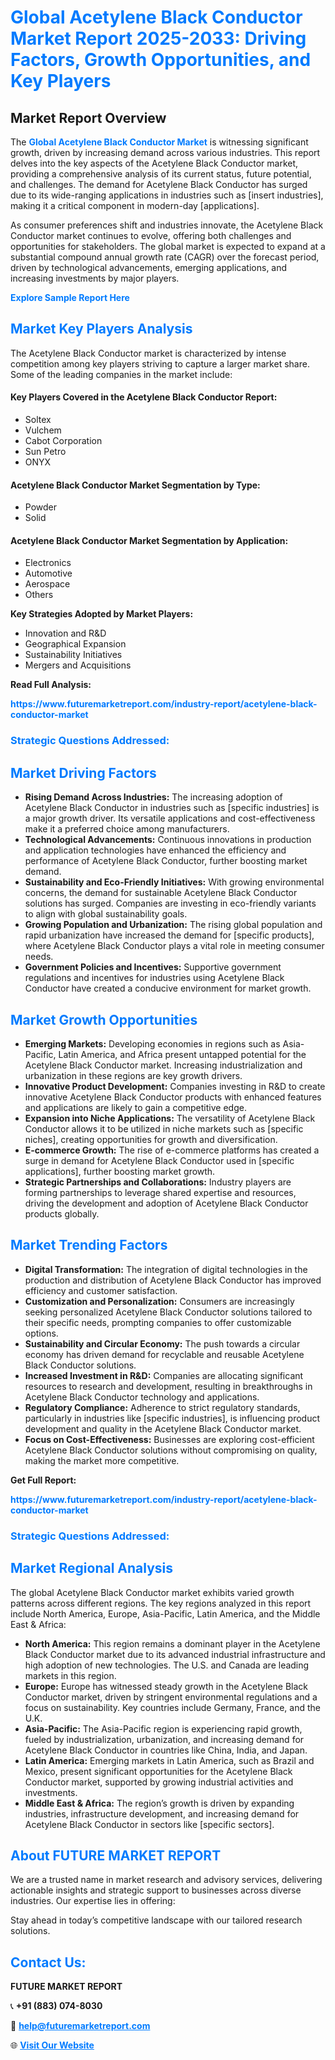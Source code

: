 <h1 style="color: #007BFF;">Global Acetylene Black Conductor Market Report 2025-2033: Driving Factors, Growth Opportunities, and Key Players</h1>

<section id="overview">
<h2>Market Report Overview</h2>
<p>The <a href="https://www.futuremarketreport.com/industry-report/acetylene-black-conductor-market" style="color: #007BFF; text-decoration: none;"><strong>Global Acetylene Black Conductor Market</strong></a> is witnessing significant growth, driven by increasing demand across various industries. This report delves into the key aspects of the Acetylene Black Conductor market, providing a comprehensive analysis of its current status, future potential, and challenges. The demand for Acetylene Black Conductor has surged due to its wide-ranging applications in industries such as [insert industries], making it a critical component in modern-day [applications].</p>
<p>As consumer preferences shift and industries innovate, the Acetylene Black Conductor market continues to evolve, offering both challenges and opportunities for stakeholders. The global market is expected to expand at a substantial compound annual growth rate (CAGR) over the forecast period, driven by technological advancements, emerging applications, and increasing investments by major players.</p>
</section>

<section id="overview">
<p><a href="https://www.futuremarketreport.com/request-sample/reportId=83858" style="color: #007BFF; text-decoration: none;"><strong>Explore Sample Report Here</strong></a></p>
</section>

<section id="key-players">
<h2 style="color: #007BFF;">Market Key Players Analysis</h2>
<p>The Acetylene Black Conductor market is characterized by intense competition among key players striving to capture a larger market share. Some of the leading companies in the market include:</p>
<h4>Key Players Covered in the Acetylene Black Conductor Report:</h4>
<ul><li>Soltex</li><li>Vulchem</li><li>Cabot Corporation</li><li>Sun Petro</li><li>ONYX</li></ul>
<h4>Acetylene Black Conductor Market Segmentation by Type:</h4>
<ul><li>Powder</li><li>Solid</li></ul>

<h4>Acetylene Black Conductor Market Segmentation by Application:</h4>
<ul><li>Electronics</li><li>Automotive</li><li>Aerospace</li><li>Others</li></ul>
<p><strong>Key Strategies Adopted by Market Players:</strong></p>
<ul>
<li>Innovation and R&D</li>
<li>Geographical Expansion</li>
<li>Sustainability Initiatives</li>
<li>Mergers and Acquisitions</li>
</ul>
</section>

<section>
<p><strong>Read Full Analysis: </strong></p><a href="https://www.futuremarketreport.com/industry-report/acetylene-black-conductor-market" style="color: #007BFF; text-decoration: none;"><strong>https://www.futuremarketreport.com/industry-report/acetylene-black-conductor-market</strong></a>
<h3 style="color: #007BFF;">Strategic Questions Addressed:</h3>
</section>

<section id="driving-factors">
<h2 style="color: #007BFF;">Market Driving Factors</h2>
<ul>
<li><strong>Rising Demand Across Industries:</strong> The increasing adoption of Acetylene Black Conductor in industries such as [specific industries] is a major growth driver. Its versatile applications and cost-effectiveness make it a preferred choice among manufacturers.</li>
<li><strong>Technological Advancements:</strong> Continuous innovations in production and application technologies have enhanced the efficiency and performance of Acetylene Black Conductor, further boosting market demand.</li>
<li><strong>Sustainability and Eco-Friendly Initiatives:</strong> With growing environmental concerns, the demand for sustainable Acetylene Black Conductor solutions has surged. Companies are investing in eco-friendly variants to align with global sustainability goals.</li>
<li><strong>Growing Population and Urbanization:</strong> The rising global population and rapid urbanization have increased the demand for [specific products], where Acetylene Black Conductor plays a vital role in meeting consumer needs.</li>
<li><strong>Government Policies and Incentives:</strong> Supportive government regulations and incentives for industries using Acetylene Black Conductor have created a conducive environment for market growth.</li>
</ul>
</section>

<section id="growth-opportunities">
<h2 style="color: #007BFF;">Market Growth Opportunities</h2>
<ul>
<li><strong>Emerging Markets:</strong> Developing economies in regions such as Asia-Pacific, Latin America, and Africa present untapped potential for the Acetylene Black Conductor market. Increasing industrialization and urbanization in these regions are key growth drivers.</li>
<li><strong>Innovative Product Development:</strong> Companies investing in R&D to create innovative Acetylene Black Conductor products with enhanced features and applications are likely to gain a competitive edge.</li>
<li><strong>Expansion into Niche Applications:</strong> The versatility of Acetylene Black Conductor allows it to be utilized in niche markets such as [specific niches], creating opportunities for growth and diversification.</li>
<li><strong>E-commerce Growth:</strong> The rise of e-commerce platforms has created a surge in demand for Acetylene Black Conductor used in [specific applications], further boosting market growth.</li>
<li><strong>Strategic Partnerships and Collaborations:</strong> Industry players are forming partnerships to leverage shared expertise and resources, driving the development and adoption of Acetylene Black Conductor products globally.</li>
</ul>
</section>

<section id="trending-factors">
<h2 style="color: #007BFF;">Market Trending Factors</h2>
<ul>
<li><strong>Digital Transformation:</strong> The integration of digital technologies in the production and distribution of Acetylene Black Conductor has improved efficiency and customer satisfaction.</li>
<li><strong>Customization and Personalization:</strong> Consumers are increasingly seeking personalized Acetylene Black Conductor solutions tailored to their specific needs, prompting companies to offer customizable options.</li>
<li><strong>Sustainability and Circular Economy:</strong> The push towards a circular economy has driven demand for recyclable and reusable Acetylene Black Conductor solutions.</li>
<li><strong>Increased Investment in R&D:</strong> Companies are allocating significant resources to research and development, resulting in breakthroughs in Acetylene Black Conductor technology and applications.</li>
<li><strong>Regulatory Compliance:</strong> Adherence to strict regulatory standards, particularly in industries like [specific industries], is influencing product development and quality in the Acetylene Black Conductor market.</li>
<li><strong>Focus on Cost-Effectiveness:</strong> Businesses are exploring cost-efficient Acetylene Black Conductor solutions without compromising on quality, making the market more competitive.</li>
</ul>
</section>

<section>
<p><strong>Get Full Report: </strong></p><a href="https://www.futuremarketreport.com/industry-report/acetylene-black-conductor-market" style="color: #007BFF; text-decoration: none;"><strong>https://www.futuremarketreport.com/industry-report/acetylene-black-conductor-market</strong></a>
<h3 style="color: #007BFF;">Strategic Questions Addressed:</h3>
</section>


<section id="regional-analysis">
<h2 style="color: #007BFF;">Market Regional Analysis</h2>
<p>The global Acetylene Black Conductor market exhibits varied growth patterns across different regions. The key regions analyzed in this report include North America, Europe, Asia-Pacific, Latin America, and the Middle East & Africa:</p>
<ul>
<li><strong>North America:</strong> This region remains a dominant player in the Acetylene Black Conductor market due to its advanced industrial infrastructure and high adoption of new technologies. The U.S. and Canada are leading markets in this region.</li>
<li><strong>Europe:</strong> Europe has witnessed steady growth in the Acetylene Black Conductor market, driven by stringent environmental regulations and a focus on sustainability. Key countries include Germany, France, and the U.K.</li>
<li><strong>Asia-Pacific:</strong> The Asia-Pacific region is experiencing rapid growth, fueled by industrialization, urbanization, and increasing demand for Acetylene Black Conductor in countries like China, India, and Japan.</li>
<li><strong>Latin America:</strong> Emerging markets in Latin America, such as Brazil and Mexico, present significant opportunities for the Acetylene Black Conductor market, supported by growing industrial activities and investments.</li>
<li><strong>Middle East & Africa:</strong> The region’s growth is driven by expanding industries, infrastructure development, and increasing demand for Acetylene Black Conductor in sectors like [specific sectors].</li>
</ul>
</section>

<footer>
<h2 style="color: #007BFF;">About FUTURE MARKET REPORT</h2>
<p>We are a trusted name in market research and advisory services, delivering actionable insights and strategic support to businesses across diverse industries. Our expertise lies in offering:</p>

<p>Stay ahead in today’s competitive landscape with our tailored research solutions.</p>

<h2 style="color: #007BFF;">Contact Us:</h2>
<p><strong>FUTURE MARKET REPORT</strong></p>
<p>📞 <strong>+91 (883) 074-8030</strong></p>
<p>📧 <strong><a href="mailto:help@futuremarketreport.com" style="color: #007BFF;">help@futuremarketreport.com</a></strong></p>
<p>🌐 <strong><a href="https://www.futuremarketreport.com/" style="color: #007BFF;">Visit Our Website</a></strong></p>
</footer>